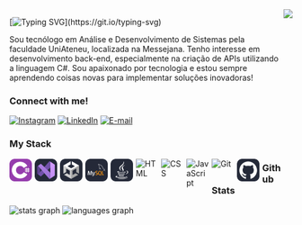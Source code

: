<img align="right" height="300" src="https://i.pinimg.com/originals/47/c9/55/47c9552e5cc72583c617c30cd378fbf0.gif"  />

[![Typing SVG](https://readme-typing-svg.herokuapp.com?font=Fira+Code+&weight=600&size=25&pause=1000&center=true&width=435&height=40&lines=Ol%C3%A1%2C+meu+nome+%C3%A9+Luis+Augusto!)](https://git.io/typing-svg)

<p align="left">Sou tecnólogo em Análise e Desenvolvimento de Sistemas pela faculdade UniAteneu, localizada na Messejana. Tenho interesse em desenvolvimento back-end, especialmente na criação de APIs utilizando a linguagem C#.
Sou apaixonado por tecnologia e estou sempre aprendendo coisas novas para implementar soluções inovadoras!</p>

<h3>Connect with me!</h3>

[![Instagram](https://img.shields.io/badge/-Instagram-5174b1?style=for-the-badge&logo=instagram&logoColor=FF00F6&color:1f83b5)](https://www.instagram.com/luisaugusttto/)
[![LinkedIn](https://img.shields.io/badge/-LinkedIn-5174b1?style=for-the-badge&logo=linkedin&logoColor=FF00F6&color:1f83b5)](https://www.linkedin.com/in/luis-augusto-587054274/)
[![E-mail](https://img.shields.io/badge/-Email-5174b1?style=for-the-badge&logo=microsoft-outlook&logoColor=007BFF)](mailto:luisaugusto010203@gmail.com)

<h3>My Stack</h3>
<div style="display: inline_block">
    <img 
        align="left" 
        alt="CS"
        title="CS" 
        width="40px" 
        style="padding-right: 5px;" 
        src="https://github.com/tandpfun/skill-icons/raw/main/icons/CS.svg" 
    />
    <img 
        align="left" 
        alt="VS"
        title="VS" 
        width="40px" 
        style="padding-right: 5px;" 
        src="https://github.com/tandpfun/skill-icons/raw/main/icons/VisualStudio-Dark.svg" 
    />
    <img 
        align="left" 
        alt="Unity"
        title="Unity" 
        width="40px" 
        style="padding-right: 5px;" 
        src="https://github.com/tandpfun/skill-icons/raw/main/icons/Unity-Dark.svg" 
    />
    <img 
        align="left" 
        alt="MySql"
        title="MySql" 
        width="40px" 
        style="padding-right: 5px;" 
        src="https://github.com/tandpfun/skill-icons/raw/main/icons/MySQL-Dark.svg" 
    />
    <img 
        align="left" 
        alt="Java"
        title="Java" 
        width="40px" 
        style="padding-right: 5px;" 
        src="https://github.com/tandpfun/skill-icons/raw/main/icons/Java-Dark.svg" 
    />
    <img 
        align="left" 
        alt="HTML"
        title="HTML" 
        width="40px" 
        style="padding-right: 5px;" 
        src="https://cdn.jsdelivr.net/gh/devicons/devicon@latest/icons/html5/html5-original.svg" 
    />
    <img 
        align="left" 
        alt="CSS" 
        title="CSS"
        width="40px" 
        style="padding-right: 5px;" 
        src="https://cdn.jsdelivr.net/gh/devicons/devicon@latest/icons/css3/css3-original.svg" 
    />
    <img 
        align="left" 
        alt="JavaScript" 
        title="JavaScript"
        width="40px" 
        style="padding-right: 5px;" 
        src="https://cdn.jsdelivr.net/gh/devicons/devicon@latest/icons/javascript/javascript-original.svg" 
    />
    <img 
        align="left" 
        alt="Git" 
        title="Git"
        width="40px" 
        style="padding-right: 5px;" 
        src="https://cdn.jsdelivr.net/gh/devicons/devicon@latest/icons/git/git-original.svg" 
    />
    <img 
        align="left" 
        alt="GitHub" 
        title="GitHub"
        width="40px" 
        style="padding-right: 5px;" 
        src="https://github.com/tandpfun/skill-icons/raw/main/icons/Github-Dark.svg" 
    />
</div>

<h3>Github Stats</h3>
<div align="left">
  <img src="https://github-readme-stats.vercel.app/api?username=luisaugusto2004&hide_title=false&hide_rank=false&show_icons=true&include_all_commits=true&count_private=true&disable_animations=false&theme=tokyonight&locale=en&hide_border=false" height="150" alt="stats graph"  />
  <img src="https://github-readme-stats.vercel.app/api/top-langs?username=luisaugusto2004&locale=en&hide_title=false&layout=compact&card_width=320&langs_count=5&theme=tokyonight&hide_border=false" height="150" alt="languages graph"  />
</div>

###

###

